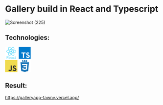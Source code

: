 # Gallery build in React and Typescript

![Screenshot (225)](https://github.com/tatianapriskoka/Gallery-react-app/assets/114044978/64361388-89e6-44e4-9f7b-25033b43e702)


## Technologies:
<code><img src="https://github.com/devicons/devicon/blob/master/icons/react/react-original-wordmark.svg" title="React" alt="React" width="40" height="40"/></code>
 <code><img src="https://github.com/devicons/devicon/blob/master/icons/typescript/typescript-original.svg" title="TypeScript" alt="TypeScript" width="40" height="40"/> </code>
<code><img height="40" src="https://raw.githubusercontent.com/github/explore/80688e429a7d4ef2fca1e82350fe8e3517d3494d/topics/javascript/javascript.png"></code>
<code><img src="https://github.com/devicons/devicon/blob/master/icons/css3/css3-plain-wordmark.svg"  title="CSS3" alt="CSS" width="40" height="40"/></code>


## Result:
https://galleryapp-tawny.vercel.app/

